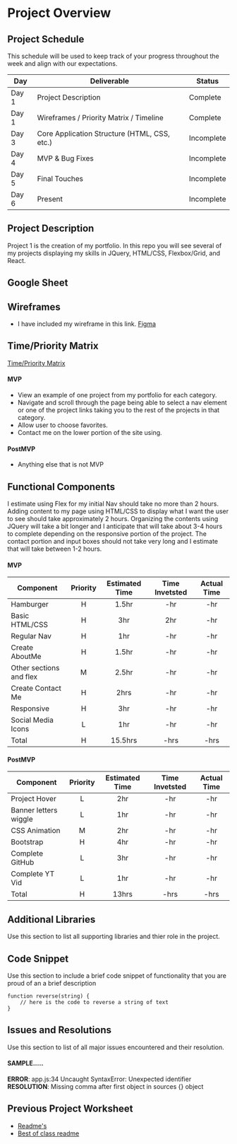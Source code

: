 # Project Overview

## Project Schedule

This schedule will be used to keep track of your progress throughout the week and align with our expectations.  



|  Day | Deliverable | Status
|---|---| ---|
|Day 1| Project Description | Complete
|Day 1| Wireframes / Priority Matrix / Timeline | Complete
|Day 3| Core Application Structure (HTML, CSS, etc.) | Incomplete
|Day 4| MVP & Bug Fixes | Incomplete
|Day 5| Final Touches | Incomplete
|Day 6| Present | Incomplete


## Project Description

Project 1 is the creation of my portfolio. In this repo you will see several of my projects displaying my skills in JQuery, HTML/CSS, Flexbox/Grid, and React.

## Google Sheet


## Wireframes



- I have included my wireframe in this link. [Figma](https://www.figma.com/file/z9tyc9XTJXGGIBbI787nte/Untitled?node-id=0%3A1)



## Time/Priority Matrix 

[Time/Priority Matrix](https://www.figma.com/file/q3dfFMsRx5wq8gVjxL2kD1/Untitled?node-id=0%3A1)



 

#### MVP 

- View an example of one project from my portfolio for each category.
- Navigate and scroll through the page being able to select a nav element 	or one of the project links taking you to the rest of the projects in that category.
- Allow user to choose favorites.
- Contact me on the lower portion of the site using.

#### PostMVP 

- Anything else that is not MVP

## Functional Components

I estimate using Flex for my initial Nav should take no more than 2 hours. Adding content to my page using HTML/CSS to display what I want the user to see should take approximately 2 hours. Organizing the contents using JQuery will take a bit longer and I anticipate that will take about 3-4 hours to complete depending on the responsive portion of the project. The contact portion and input boxes should not take very long and I estimate that will take between 1-2 hours.

#### MVP
| Component | Priority | Estimated Time | Time Invetsted | Actual Time |
| --- | :---: |  :---: | :---: | :---: |
| Hamburger | H | 1.5hr | -hr | -hr|
| Basic HTML/CSS | H | 3hr | 2hr | -hr|
| Regular Nav | H | 1hr | -hr | -hr|
| Create AboutMe | H | 1.5hr| -hr | -hr |
| Other sections and flex| M | 2.5hr | -hr | -hr|
| Create Contact Me | H | 2hrs| -hr | -hr |
| Responsive | H | 3hr | -hr | -hr|
| Social Media Icons | L | 1hr | -hr | -hr|
| Total | H | 15.5hrs| -hrs | -hrs |

#### PostMVP
| Component | Priority | Estimated Time | Time Invetsted | Actual Time |
| --- | :---: |  :---: | :---: | :---: |
| Project Hover | L | 2hr | -hr | -hr|
| Banner letters wiggle | L | 1hr | -hr | -hr|
| CSS Animation | M | 2hr | -hr | -hr|
| Bootstrap | H | 4hr | -hr | -hr|
| Complete GitHub | L | 3hr | -hr | -hr|
| Complete YT Vid | L | 1hr | -hr | -hr|
| Total | H | 13hrs| -hrs | -hrs |

## Additional Libraries
 Use this section to list all supporting libraries and thier role in the project. 

## Code Snippet

Use this section to include a brief code snippet of functionality that you are proud of an a brief description  

```
function reverse(string) {
	// here is the code to reverse a string of text
}
```

## Issues and Resolutions
 Use this section to list of all major issues encountered and their resolution.

#### SAMPLE.....
**ERROR**: app.js:34 Uncaught SyntaxError: Unexpected identifier                                
**RESOLUTION**: Missing comma after first object in sources {} object

## Previous Project Worksheet
 - [Readme's](https://github.com/jkeohan/fewd-class-repo/tree/master/final-project-worksheet/project-worksheet-examples)
 - [Best of class readme](https://github.com/jkeohan/fewd-class-repo/blob/master/final-project-worksheet/project-worksheet-examples/portfolio-gracie.md)
